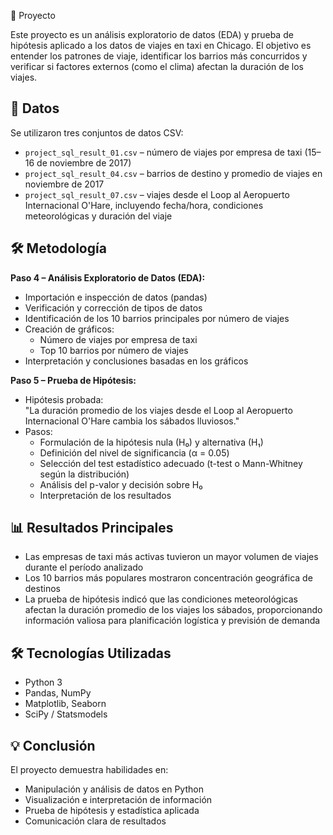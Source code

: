 📌 Proyecto

Este proyecto es un análisis exploratorio de datos (EDA) y prueba de hipótesis aplicado a los datos de viajes en taxi en Chicago. El objetivo es entender los patrones de viaje, identificar los barrios más concurridos y verificar si factores externos (como el clima) afectan la duración de los viajes.

## 📂 Datos

Se utilizaron tres conjuntos de datos CSV:

- `project_sql_result_01.csv` – número de viajes por empresa de taxi (15–16 de noviembre de 2017)  
- `project_sql_result_04.csv` – barrios de destino y promedio de viajes en noviembre de 2017  
- `project_sql_result_07.csv` – viajes desde el Loop al Aeropuerto Internacional O'Hare, incluyendo fecha/hora, condiciones meteorológicas y duración del viaje  

## 🛠 Metodología

**Paso 4 – Análisis Exploratorio de Datos (EDA):**

- Importación e inspección de datos (pandas)  
- Verificación y corrección de tipos de datos  
- Identificación de los 10 barrios principales por número de viajes  
- Creación de gráficos:
  - Número de viajes por empresa de taxi  
  - Top 10 barrios por número de viajes  
- Interpretación y conclusiones basadas en los gráficos  

**Paso 5 – Prueba de Hipótesis:**

- Hipótesis probada:  
  "La duración promedio de los viajes desde el Loop al Aeropuerto Internacional O'Hare cambia los sábados lluviosos."  
- Pasos:
  - Formulación de la hipótesis nula (H₀) y alternativa (H₁)  
  - Definición del nivel de significancia (α = 0.05)  
  - Selección del test estadístico adecuado (t-test o Mann-Whitney según la distribución)  
  - Análisis del p-valor y decisión sobre H₀  
  - Interpretación de los resultados  

## 📊 Resultados Principales

- Las empresas de taxi más activas tuvieron un mayor volumen de viajes durante el período analizado  
- Los 10 barrios más populares mostraron concentración geográfica de destinos  
- La prueba de hipótesis indicó que las condiciones meteorológicas afectan la duración promedio de los viajes los sábados, proporcionando información valiosa para planificación logística y previsión de demanda  

## 🛠 Tecnologías Utilizadas

- Python 3  
- Pandas, NumPy  
- Matplotlib, Seaborn  
- SciPy / Statsmodels  

## 💡 Conclusión

El proyecto demuestra habilidades en:  

- Manipulación y análisis de datos en Python  
- Visualización e interpretación de información  
- Prueba de hipótesis y estadística aplicada  
- Comunicación clara de resultados  
